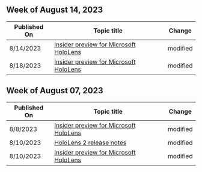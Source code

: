 <!-- This file is generated automatically each week. Changes made to this file will be overwritten.-->



## Week of August 14, 2023


| Published On |Topic title | Change |
|------|------------|--------|
| 8/14/2023 | [Insider preview for Microsoft HoloLens](/hololens/hololens-insider) | modified |
| 8/18/2023 | [Insider preview for Microsoft HoloLens](/hololens/hololens-insider) | modified |


## Week of August 07, 2023


| Published On |Topic title | Change |
|------|------------|--------|
| 8/8/2023 | [Insider preview for Microsoft HoloLens](/hololens/hololens-insider) | modified |
| 8/10/2023 | [HoloLens 2 release notes](/hololens/hololens-release-notes) | modified |
| 8/10/2023 | [Insider preview for Microsoft HoloLens](/hololens/hololens-insider) | modified |
